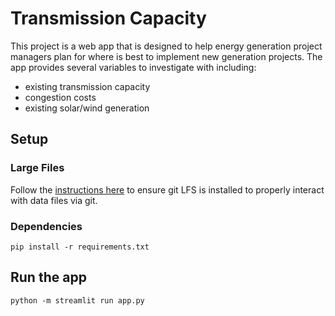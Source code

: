 # Transmission Capacity

This project is a web app that is designed to help energy generation project managers plan for where is best to implement new generation projects.  The app provides several variables to investigate with including:
- existing transmission capacity
- congestion costs
- existing solar/wind generation

## Setup

### Large Files

Follow the [instructions here](https://git-lfs.com/) to ensure git LFS is installed to properly interact with data files via git.

### Dependencies
`pip install -r requirements.txt`

## Run the app

`python -m streamlit run app.py`

